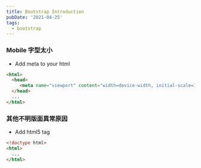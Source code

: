 ```yaml
---
title: Bootstrap Introduction 
pubDate: '2021-04-25'
tags: 
  - bootstrap
---
```


### Mobile 字型太小
- Add meta to your html 
```html
<html>
  <head>
     <meta name="viewport" content="width=device-width, initial-scale=1">
  </head>
  ...
</html>
```

### 其他不明版面異常原因
- Add html5 tag
```html
<!doctype html>
<html>
  ...
</html>
```